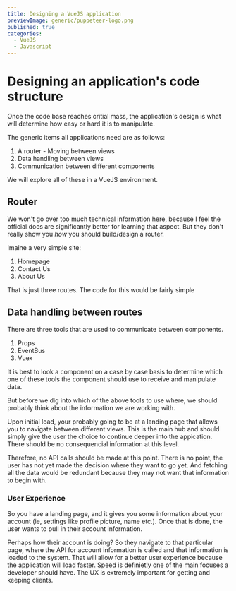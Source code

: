```yaml
---
title: Designing a VueJS application
previewImage: generic/puppeteer-logo.png
published: true
categories:
  - VueJS
  - Javascript
---
```


# Designing an application's code structure

Once the code base reaches critial mass, the application's design is what will determine how easy or hard it is to manipulate.

The generic items all applications need are as follows:

1. A router - Moving between views
2. Data handling between views
3. Communication between different components

We will explore all of these in a VueJS environment.

## Router

We won't go over too much technical information here, because I feel the official docs are significantly better for learning that aspect. But they don't really show you _how_ you should build/design a router.

Imaine a very simple site:

1. Homepage
2. Contact Us
3. About Us

That is just three routes. The code for this would be fairly simple

## Data handling between routes

There are three tools that are used to communicate between components.

1. Props
2. EventBus
3. Vuex

It is best to look a component on a case by case basis to determine which one of these tools the component should use to receive and manipulate data.

But before we dig into which of the above tools to use where, we should probably think about the information we are working with.

Upon initial load, your probably going to be at a landing page that allows you to navigate between different views. This is the main hub and should simply give the user the choice to continue deeper into the appication. There should be no consequencial information at this level.

Therefore, no API calls should be made at this point. There is no point, the user has not yet made the decision where they want to go yet. And fetching all the data would be redundant because they may not want that information to begin with.

### User Experience

So you have a landing page, and it gives you some information about your account (ie, settings like profile picture, name etc.). Once that is done, the user wants to pull in their account information.

Perhaps how their account is doing? So they navigate to that particular page, where the API for account information is called and that information is loaded to the system. That will allow for a better user experience because the application will load faster. Speed is definietly one of the main
focuses a developer should have. The UX is extremely important for getting and keeping clients.
